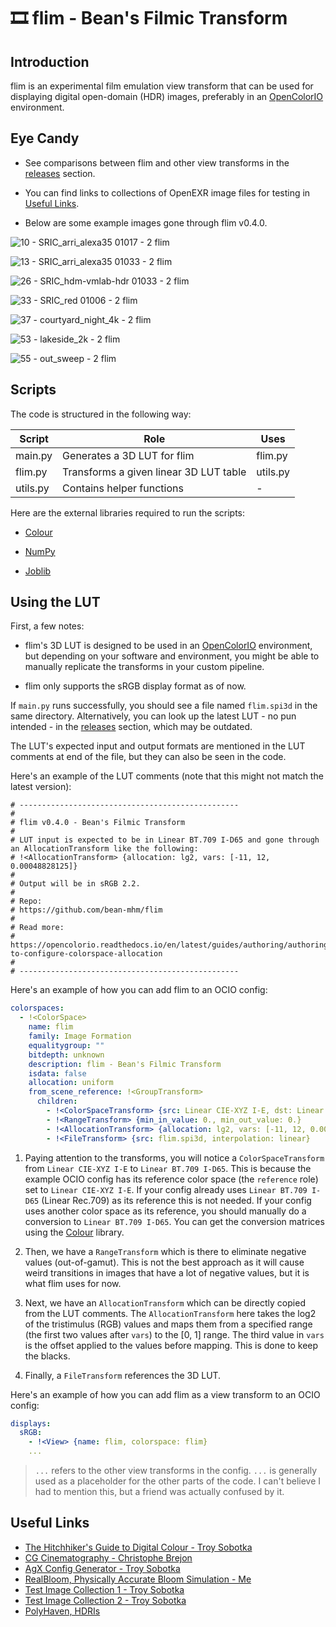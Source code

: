 # 🎞️ flim - Bean's Filmic Transform

## Introduction

flim is an experimental film emulation view transform that can be used for displaying digital open-domain (HDR) images, preferably in an [OpenColorIO](https://opencolorio.org/) environment.

## Eye Candy

- See comparisons between flim and other view transforms in the [releases](https://github.com/bean-mhm/flim/releases) section.

- You can find links to collections of OpenEXR image files for testing in [Useful Links](#useful-links).

- Below are some example images gone through flim v0.4.0.

![10 - SRIC_arri_alexa35 01017 - 2 flim](https://github.com/bean-mhm/flim/assets/98428255/3e862ad8-ccca-48ab-aa5c-a039979ca9a3)

![13 - SRIC_arri_alexa35 01033 - 2 flim](https://github.com/bean-mhm/flim/assets/98428255/06637230-2604-4b32-8630-80947d0ccdb5)

![26 - SRIC_hdm-vmlab-hdr 01033 - 2 flim](https://github.com/bean-mhm/flim/assets/98428255/45971067-3ec8-4037-9b48-323c3e0c8300)

![33 - SRIC_red 01006 - 2 flim](https://github.com/bean-mhm/flim/assets/98428255/fa7bf6b3-cd34-4730-b76b-16ddf2735710)

![37 - courtyard_night_4k - 2 flim](https://github.com/bean-mhm/flim/assets/98428255/d9478687-cd5d-4023-a7fe-67e4c63ff710)

![53 - lakeside_2k - 2 flim](https://github.com/bean-mhm/flim/assets/98428255/6e9304f0-807a-4832-ab7f-bb1fe689dadd)

![55 - out_sweep - 2 flim](https://github.com/bean-mhm/flim/assets/98428255/05ece11a-5017-419e-bed3-112a764f3603)



## Scripts

The code is structured in the following way:

| Script | Role | Uses |
|---|---|---|
| main.py | Generates a 3D LUT for flim | flim.py  |
| flim.py | Transforms a given linear 3D LUT table | utils.py |
| utils.py | Contains helper functions | - |

Here are the external libraries required to run the scripts:

 - [Colour](https://www.colour-science.org/)
 
 - [NumPy](https://numpy.org/)
 
 - [Joblib](https://joblib.readthedocs.io/en/latest)

## Using the LUT

First, a few notes:

 - flim's 3D LUT is designed to be used in an [OpenColorIO](https://opencolorio.org/) environment, but depending on your software and environment, you might be able to manually replicate the transforms in your custom pipeline.
 
 - flim only supports the sRGB display format as of now.

If `main.py` runs successfully, you should see a file named `flim.spi3d` in the same directory. Alternatively, you can look up the latest LUT - no pun intended - in the [releases](https://github.com/bean-mhm/flim/releases) section, which may be outdated.

The LUT's expected input and output formats are mentioned in the LUT comments at end of the file, but they can also be seen in the code.

Here's an example of the LUT comments (note that this might not match the latest version):

```
# -------------------------------------------------
# 
# flim v0.4.0 - Bean's Filmic Transform
# 
# LUT input is expected to be in Linear BT.709 I-D65 and gone through an AllocationTransform like the following:
# !<AllocationTransform> {allocation: lg2, vars: [-11, 12, 0.00048828125]}
# 
# Output will be in sRGB 2.2.
# 
# Repo:
# https://github.com/bean-mhm/flim
# 
# Read more:
# https://opencolorio.readthedocs.io/en/latest/guides/authoring/authoring.html#how-to-configure-colorspace-allocation
# 
# -------------------------------------------------
```

Here's an example of how you can add flim to an OCIO config:

```yaml
colorspaces:
  - !<ColorSpace>
    name: flim
    family: Image Formation
    equalitygroup: ""
    bitdepth: unknown
    description: flim - Bean's Filmic Transform
    isdata: false
    allocation: uniform
    from_scene_reference: !<GroupTransform>
      children:
        - !<ColorSpaceTransform> {src: Linear CIE-XYZ I-E, dst: Linear BT.709 I-D65}
        - !<RangeTransform> {min_in_value: 0., min_out_value: 0.}
        - !<AllocationTransform> {allocation: lg2, vars: [-11, 12, 0.00048828125]}
        - !<FileTransform> {src: flim.spi3d, interpolation: linear}
```

1. Paying attention to the transforms, you will notice a `ColorSpaceTransform` from `Linear CIE-XYZ I-E` to `Linear BT.709 I-D65`. This is because the example OCIO config has its reference color space (the `reference` role) set to `Linear CIE-XYZ I-E`. If your config already uses `Linear BT.709 I-D65` (Linear Rec.709) as its reference this is not needed. If your config uses another color space as its reference, you should manually do a conversion to `Linear BT.709 I-D65`. You can get the conversion matrices using the [Colour](https://www.colour-science.org/) library.

2. Then, we have a `RangeTransform` which is there to eliminate negative values (out-of-gamut). This is not the best approach as it will cause weird transitions in images that have a lot of negative values, but it is what flim uses for now.

3. Next, we have an `AllocationTransform` which can be directly copied from the LUT comments. The `AllocationTransform` here takes the log2 of the tristimulus (RGB) values and maps them from a specified range (the first two values after `vars`) to the [0, 1] range. The third value in `vars` is the offset applied to the values before mapping. This is done to keep the blacks.

4. Finally, a `FileTransform` references the 3D LUT.

Here's an example of how you can add flim as a view transform to an OCIO config:

```yaml
displays:
  sRGB:
    - !<View> {name: flim, colorspace: flim}
    ...
```

> `...` refers to the other view transforms in the config. `...` is generally used as a placeholder for the other parts of the code. I can't believe I had to mention this, but a friend was actually confused by it.

## Useful Links

- [The Hitchhiker's Guide to Digital Colour - Troy Sobotka](https://hg2dc.com/)
- [CG Cinematography - Christophe Brejon](https://chrisbrejon.com/cg-cinematography/)
- [AgX Config Generator - Troy Sobotka](https://github.com/sobotka/SB2383-Configuration-Generation)
- [RealBloom, Physically Accurate Bloom Simulation - Me](https://github.com/bean-mhm/realbloom)
- [Test Image Collection 1 - Troy Sobotka](https://github.com/sobotka/Testing_Imagery)
- [Test Image Collection 2 - Troy Sobotka](https://github.com/sobotka/images)
- [PolyHaven, HDRIs](https://polyhaven.com/hdris)

